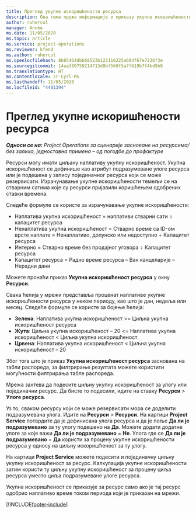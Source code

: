 ```yaml
---
title: Преглед укупне искоришћености ресурса
description: Ова тема пружа информације о приказу укупне искоришћености ресурса у услузи Project Operations.
author: ruhercul
manager: Annbe
ms.date: 11/05/2020
ms.topic: article
ms.service: project-operations
ms.reviewer: kfend
ms.author: ruhercul
ms.openlocfilehash: 8b85464dbb68523b122116225a604f67e7236f3e
ms.sourcegitcommit: 14aa380759214713d9bf560f5a7f619b7f4bd5b8
ms.translationtype: HT
ms.contentlocale: sr-Cyrl-RS
ms.lasthandoff: 11/05/2020
ms.locfileid: "4401394"
---
```

# <a name="resource-utilization-overview"></a>Преглед укупне искоришћености ресурса

_**Односи се на:** Project Operations за сценарије засноване на ресурсима/без залиха, једноставна примена – од погодбе до профактуре_

Ресурси могу имати циљану наплативу укупну искоришћеност. Укупна искоришћеност се дефинише као атрибут подразумеване улоге ресурса или је подешена у запису појединачног ресурса који се може резервисати. Израчунавање укупне искоришћености темељи се на стварним сатима које су ресурси пријавили коришћењем одобрених ставки времена.

Следеће формуле се користе за израчунавање укупне искоришћености:

  - Наплатива укупна искоришћеност = наплативи стварни сати ÷ капацитет ресурса
  - Ненаплатива укупна искоришћеност = Стварно време са ID-ом врсте наплате = Ненаплативо, допунско или недоступно ÷ Капацитет ресурса
  - Интерно = Стварно време без продајног уговора ÷ Капацитет ресурса
  - Капацитет ресурса = Радно време ресурса – Ван канцеларије – Нерадни дани

Можете пронаћи приказ **Укупна искоришћеност ресурса** у окну **Ресурси**.

Свака ћелија у мрежи представља проценат наплативе укупне искоришћености ресурса у неком периоду, као што је дан, недеља или месец. Следеће формуле се користе за бојење ћелија:

  - **Зелена**: Наплатива укупна искоришћеност >= Циљна укупна искоришћеност ресурса
  - **Жута**: Циљна укупна искоришћеност – 20 <= Наплатива укупна искоришћеност < Циљна укупна искоришћеност
  - **Црвена**: Наплатива укупна искоришћеност < Циљна укупна искоришћеност – 20

Због тога што је приказ **Укупна искоришћеност ресурса** заснована на табли распореда, за филтрирање резултата можете користити могућности филтрирања табле распореда.

Мрежа захтева да подесите циљну укупну искоришћеност за улогу или појединачни ресурс. Да бисте то подесили, идите на ставку **Ресурси** > **Улоге ресурса**.

Уз то, сваком ресурсу који се може резервисати мора се доделити подразумевана улога. Идите на **Ресурси** > **Ресурси**. На картици **Project Service** потврдите да је дефинисана улога ресурса и да је поље **Да ли је подразумевано** за ту улогу подешено на **Да**. Можете додати додатне улоге за које важи **Да ли је подразумевано** = **Не**. Улога где се **Да ли је подразумевано** = **Да** користи за процену укупне искоришћености ресурса у односу на циљну искоришћеност за ту улогу.

На картици **Project Service** можете подесити и појединачну циљну укупну искоришћеност за ресурс. Калкулација укупне искоришћености затим користи ту циљну укупну искоришћеност за процену циља ресурса уместо циља подразумеване улоге ресурса.

Укупна искоришћеност се приказује за ресурс само ако је тај ресурс одобрио наплативо време током периода који је приказан на мрежи.


[!INCLUDE[footer-include](../includes/footer-banner.md)]